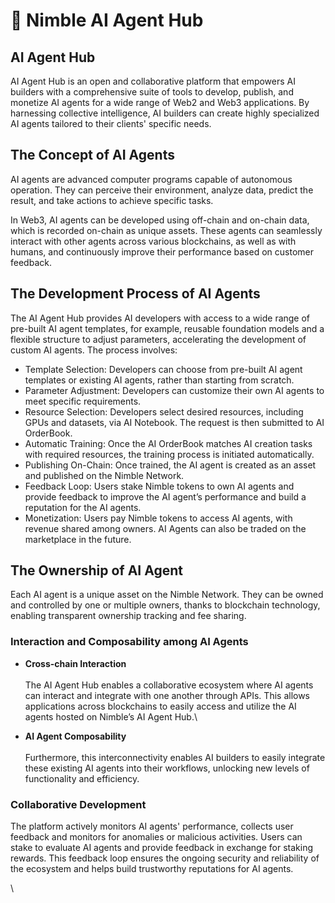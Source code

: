# 🧊 Nimble AI Agent Hub

## AI Agent Hub

AI Agent Hub is an open and collaborative platform that empowers AI builders with a comprehensive suite of tools to develop, publish, and monetize AI agents for a wide range of Web2 and Web3 applications. By harnessing collective intelligence, AI builders can create highly specialized AI agents tailored to their clients' specific needs.

## The Concept of AI Agents

AI agents are advanced computer programs capable of autonomous operation. They can perceive their environment, analyze data, predict the result, and take actions to achieve specific tasks.

In Web3, AI agents can be developed using off-chain and on-chain data, which is recorded on-chain as unique assets. These agents can seamlessly interact with other agents across various  blockchains, as well as with humans, and continuously improve their performance based on customer feedback.

## The Development Process of AI Agents&#x20;

The AI Agent Hub provides AI developers with access to a wide range of pre-built AI agent templates, for example, reusable foundation models and a flexible structure to adjust parameters, accelerating the development of custom AI agents. The process involves:

* Template Selection: Developers can choose from pre-built AI agent templates or existing AI agents, rather than starting from scratch.
* Parameter Adjustment: Developers can customize their own AI agents to meet specific requirements.
* Resource Selection: Developers select desired resources, including GPUs and datasets, via AI Notebook. The request is then submitted to AI OrderBook.
* Automatic Training: Once the AI OrderBook matches AI creation tasks with required resources, the training process is initiated automatically.
* Publishing On-Chain: Once trained, the AI agent is created as an asset and published on the Nimble Network.
* Feedback Loop: Users stake Nimble tokens to own AI agents and provide feedback to improve the AI agent’s performance and build a reputation for the AI agents.
* Monetization: Users pay Nimble tokens to access AI agents, with revenue shared among owners. AI Agents can also be traded on the marketplace in the future.&#x20;

## The Ownership of AI Agent &#x20;

Each AI agent is a unique asset on the Nimble Network. They can be owned and controlled by one or multiple owners, thanks to blockchain technology, enabling transparent ownership tracking and fee sharing.

### Interaction and Composability among AI Agents

* **Cross-chain Interaction** \
  \
  The AI Agent Hub enables a collaborative ecosystem where AI agents can interact and integrate with one another through APIs. This allows applications across blockchains to easily access and utilize the AI agents hosted on Nimble’s AI Agent Hub.\

* **AI Agent Composability**\
  \
  Furthermore, this interconnectivity enables AI builders to easily integrate these existing AI agents into their workflows, unlocking new levels of functionality and efficiency.

### Collaborative Development&#x20;

The platform actively monitors AI agents' performance, collects user feedback and monitors for anomalies or malicious activities. Users can stake to evaluate AI agents and provide feedback in exchange for staking rewards. This feedback loop ensures the ongoing security and reliability of the ecosystem and helps build trustworthy reputations for AI agents.

\
